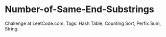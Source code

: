 # Number-of-Same-End-Substrings
Challenge at LeetCode.com. Tags: Hash Table, Counting Sort, Perfix Sum, String.
